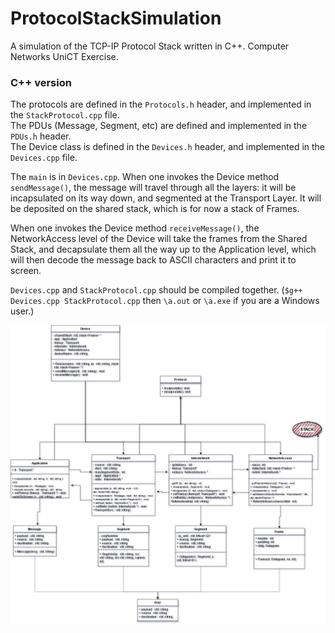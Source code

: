 # ProtocolStackSimulation
A simulation of the TCP-IP Protocol Stack written in C++. Computer Networks UniCT Exercise.

### C++ version

The protocols are defined in the `Protocols.h` header, and implemented in the `StackProtocol.cpp` file.  
The PDUs (Message, Segment, etc) are defined and implemented in the `PDUs.h` header.   
The Device class is defined in the `Devices.h` header, and implemented in the `Devices.cpp` file.  
  
The `main` is in `Devices.cpp`. When one invokes the Device method `sendMessage()`, the message will travel through all the layers: it will be incapsulated on its way down, and segmented at the Transport Layer. It will be deposited on the shared stack, which is for now a stack of Frames.  

When one invokes the Device method `receiveMessage()`, the NetworkAccess level of the Device will take the frames from the Shared Stack, and decapsulate them all the way up to the Application level, which will then decode the message back to ASCII characters and print it to screen.
  
`Devices.cpp` and `StackProtocol.cpp` should be compiled together. (`$g++ Devices.cpp StackProtocol.cpp` then `\a.out` or `\a.exe` if you are a Windows user.)

![UML Diagram of the Project](ProtocolStackSimulation.jpg)